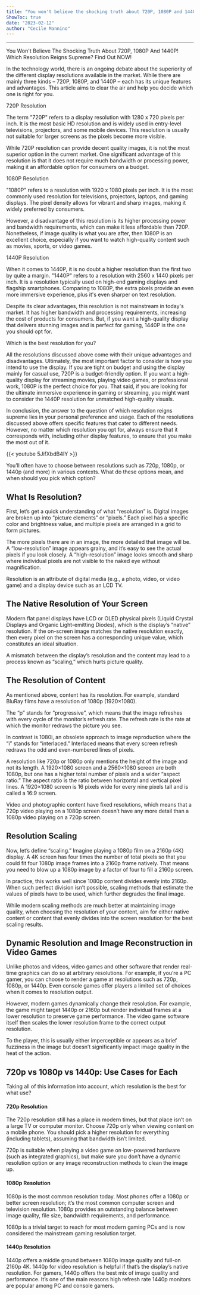 ```yaml
---
title: "You won't believe the shocking truth about 720P, 1080P and 1440P! Which resolution reigns supreme? Find out NOW!"
ShowToc: true 
date: "2023-02-12"
author: "Cecile Mannino"
---
```

*****
You Won't Believe The Shocking Truth About 720P, 1080P And 1440P! Which Resolution Reigns Supreme? Find Out NOW!

In the technology world, there is an ongoing debate about the superiority of the different display resolutions available in the market. While there are mainly three kinds – 720P, 1080P, and 1440P – each has its unique features and advantages. This article aims to clear the air and help you decide which one is right for you. 

720P Resolution 

The term "720P" refers to a display resolution with 1280 x 720 pixels per inch. It is the most basic HD resolution and is widely used in entry-level televisions, projectors, and some mobile devices. This resolution is usually not suitable for larger screens as the pixels become more visible.

While 720P resolution can provide decent quality images, it is not the most superior option in the current market. One significant advantage of this resolution is that it does not require much bandwidth or processing power, making it an affordable option for consumers on a budget.

1080P Resolution 

"1080P" refers to a resolution with 1920 x 1080 pixels per inch. It is the most commonly used resolution for televisions, projectors, laptops, and gaming displays. The pixel density allows for vibrant and sharp images, making it widely preferred by consumers.

However, a disadvantage of this resolution is its higher processing power and bandwidth requirements, which can make it less affordable than 720P. Nonetheless, if image quality is what you are after, then 1080P is an excellent choice, especially if you want to watch high-quality content such as movies, sports, or video games.

1440P Resolution 

When it comes to 1440P, it is no doubt a higher resolution than the first two by quite a margin. "1440P" refers to a resolution with 2560 x 1440 pixels per inch. It is a resolution typically used on high-end gaming displays and flagship smartphones. Comparing to 1080P, the extra pixels provide an even more immersive experience, plus it's even sharper on text resolution.

Despite its clear advantages, this resolution is not mainstream in today's market. It has higher bandwidth and processing requirements, increasing the cost of products for consumers. But, if you want a high-quality display that delivers stunning images and is perfect for gaming, 1440P is the one you should opt for.

Which is the best resolution for you? 

All the resolutions discussed above come with their unique advantages and disadvantages. Ultimately, the most important factor to consider is how you intend to use the display. If you are tight on budget and using the display mainly for casual use, 720P is a budget-friendly option. If you want a high-quality display for streaming movies, playing video games, or professional work, 1080P is the perfect choice for you. That said, if you are looking for the ultimate immersive experience in gaming or streaming, you might want to consider the 1440P resolution for unmatched high-quality visuals.

In conclusion, the answer to the question of which resolution reigns supreme lies in your personal preference and usage. Each of the resolutions discussed above offers specific features that cater to different needs. However, no matter which resolution you opt for, always ensure that it corresponds with, including other display features, to ensure that you make the most out of it.

{{< youtube 5JifXbdB4IY >}} 



You’ll often have to choose between resolutions such as 720p, 1080p, or 1440p (and more) in various contexts. What do these options mean, and when should you pick which option?
 
## What Is Resolution?
 
First, let’s get a quick understanding of what “resolution” is. Digital images are broken up into “picture elements” or “pixels.” Each pixel has a specific color and brightness value, and multiple pixels are arranged in a grid to form pictures.
 
The more pixels there are in an image, the more detailed that image will be. A “low-resolution” image appears grainy, and it’s easy to see the actual pixels if you look closely. A “high-resolution” image looks smooth and sharp where individual pixels are not visible to the naked eye without magnification. 
 

 
Resolution is an attribute of digital media (e.g., a photo, video, or video game) and a display device such as an LCD TV. 
 
## The Native Resolution of Your Screen
 
Modern flat panel displays have LCD or OLED physical pixels (Liquid Crystal Displays and Organic Light-emitting Diodes), which is the display’s “native” resolution. If the on-screen image matches the native resolution exactly, then every pixel on the screen has a corresponding unique value, which constitutes an ideal situation.
 
A mismatch between the display’s resolution and the content may lead to a process known as “scaling,” which hurts picture quality.
 
## The Resolution of Content
 
As mentioned above, content has its resolution. For example, standard BluRay films have a resolution of 1080p (1920×1080). 
 
The “p” stands for “progressive”, which means that the image refreshes with every cycle of the monitor’s refresh rate. The refresh rate is the rate at which the monitor redraws the picture you see. 
 
In contrast is 1080i, an obsolete approach to image reproduction where the “i” stands for “interlaced.” Interlaced means that every screen refresh redraws the odd and even-numbered lines of pixels. 
 
A resolution like 720p or 1080p only mentions the height of the image and not its length. A 1920×1080 screen and a 2560×1080 screen are both 1080p, but one has a higher total number of pixels and a wider “aspect ratio.” The aspect ratio is the ratio between horizontal and vertical pixel lines. A 1920×1080 screen is 16 pixels wide for every nine pixels tall and is called a 16:9 screen.
 
Video and photographic content have fixed resolutions, which means that a 720p video playing on a 1080p screen doesn’t have any more detail than a 1080p video playing on a 720p screen.
 
## Resolution Scaling
 
Now, let’s define “scaling.” Imagine playing a 1080p film on a 2160p (4K) display. A 4K screen has four times the number of total pixels so that you could fit four 1080p image frames into a 2160p frame natively. That means you need to blow up a 1080p image by a factor of four to fill a 2160p screen.
 
In practice, this works well since 1080p content divides evenly into 2160p. When such perfect division isn’t possible, scaling methods that estimate the values of pixels have to be used, which further degrades the final image.
 
While modern scaling methods are much better at maintaining image quality, when choosing the resolution of your content, aim for either native content or content that evenly divides into the screen resolution for the best scaling results.
 
## Dynamic Resolution and Image Reconstruction in Video Games
 
Unlike photos and videos, video games and other software that render real-time graphics can do so at arbitrary resolutions. For example, if you’re a PC gamer, you can choose to render a game at resolutions such as 720p, 1080p, or 1440p. Even console games offer players a limited set of choices when it comes to resolution output.
 
However, modern games dynamically change their resolution. For example, the game might target 1440p or 2160p but render individual frames at a lower resolution to preserve game performance. The video game software itself then scales the lower resolution frame to the correct output resolution. 
 
To the player, this is usually either imperceptible or appears as a brief fuzziness in the image but doesn’t significantly impact image quality in the heat of the action.
 
## 720p vs 1080p vs 1440p: Use Cases for Each
 
Taking all of this information into account, which resolution is the best for what use?
 
#### 720p Resolution
 
The 720p resolution still has a place in modern times, but that place isn’t on a large TV or computer monitor. Choose 720p only when viewing content on a mobile phone. You should pick a higher resolution for everything (including tablets), assuming that bandwidth isn’t limited.
 
720p is suitable when playing a video game on low-powered hardware (such as integrated graphics), but make sure you don’t have a dynamic resolution option or any image reconstruction methods to clean the image up.
 
#### 1080p Resolution
 
1080p is the most common resolution today. Most phones offer a 1080p or better screen resolution; it’s the most common computer screen and television resolution. 1080p provides an outstanding balance between image quality, file size, bandwidth requirements, and performance.
 
1080p is a trivial target to reach for most modern gaming PCs and is now considered the mainstream gaming resolution target.
 
#### 1440p Resolution
 
1440p offers a middle ground between 1080p image quality and full-on 2160p 4K. 1440p for video resolution is helpful if that’s the display’s native resolution. For gamers, 1440p offers the best mix of image quality and performance. It’s one of the main reasons high refresh rate 1440p monitors are popular among PC and console gamers.



